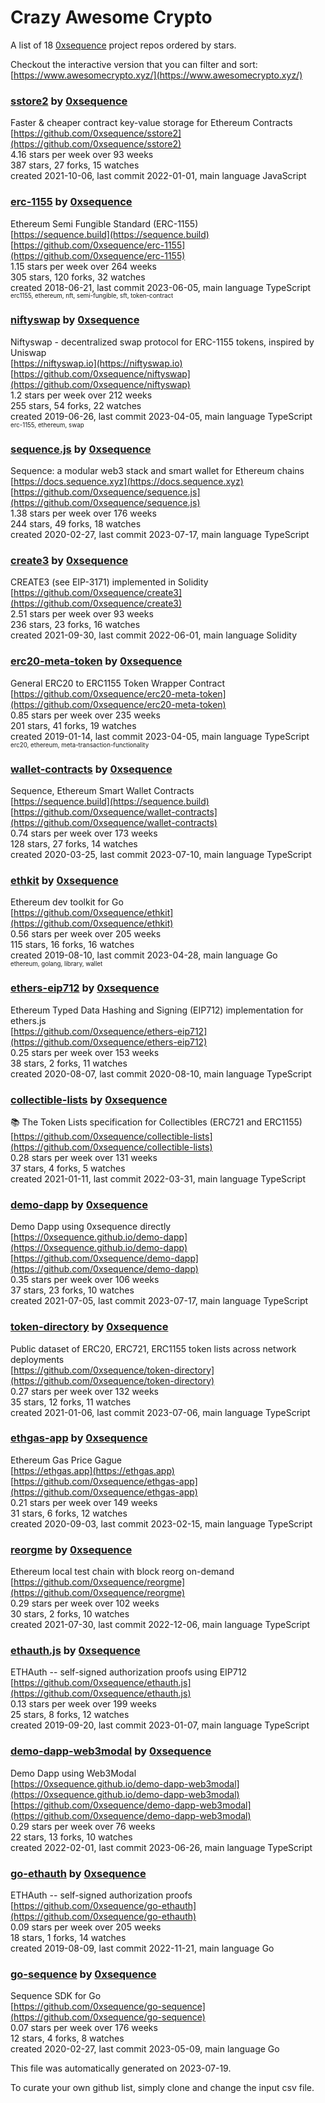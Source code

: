 # Crazy Awesome Crypto
A list of 18 [0xsequence](https://github.com/0xsequence) project repos ordered by stars.  

Checkout the interactive version that you can filter and sort: 
[https://www.awesomecrypto.xyz/](https://www.awesomecrypto.xyz/)  


### [sstore2](https://github.com/0xsequence/sstore2) by [0xsequence](https://github.com/0xsequence)  
Faster & cheaper contract key-value storage for Ethereum Contracts  
[https://github.com/0xsequence/sstore2](https://github.com/0xsequence/sstore2)  
4.16 stars per week over 93 weeks  
387 stars, 27 forks, 15 watches  
created 2021-10-06, last commit 2022-01-01, main language JavaScript  


### [erc-1155](https://github.com/0xsequence/erc-1155) by [0xsequence](https://github.com/0xsequence)  
Ethereum Semi Fungible Standard (ERC-1155)  
[https://sequence.build](https://sequence.build)  
[https://github.com/0xsequence/erc-1155](https://github.com/0xsequence/erc-1155)  
1.15 stars per week over 264 weeks  
305 stars, 120 forks, 32 watches  
created 2018-06-21, last commit 2023-06-05, main language TypeScript  
<sub><sup>erc1155, ethereum, nft, semi-fungible, sft, token-contract</sup></sub>


### [niftyswap](https://github.com/0xsequence/niftyswap) by [0xsequence](https://github.com/0xsequence)  
Niftyswap - decentralized swap protocol for ERC-1155 tokens, inspired by Uniswap  
[https://niftyswap.io](https://niftyswap.io)  
[https://github.com/0xsequence/niftyswap](https://github.com/0xsequence/niftyswap)  
1.2 stars per week over 212 weeks  
255 stars, 54 forks, 22 watches  
created 2019-06-26, last commit 2023-04-05, main language TypeScript  
<sub><sup>erc-1155, ethereum, swap</sup></sub>


### [sequence.js](https://github.com/0xsequence/sequence.js) by [0xsequence](https://github.com/0xsequence)  
Sequence: a modular web3 stack and smart wallet for Ethereum chains  
[https://docs.sequence.xyz](https://docs.sequence.xyz)  
[https://github.com/0xsequence/sequence.js](https://github.com/0xsequence/sequence.js)  
1.38 stars per week over 176 weeks  
244 stars, 49 forks, 18 watches  
created 2020-02-27, last commit 2023-07-17, main language TypeScript  


### [create3](https://github.com/0xsequence/create3) by [0xsequence](https://github.com/0xsequence)  
CREATE3 (see EIP-3171) implemented in Solidity  
[https://github.com/0xsequence/create3](https://github.com/0xsequence/create3)  
2.51 stars per week over 93 weeks  
236 stars, 23 forks, 16 watches  
created 2021-09-30, last commit 2022-06-01, main language Solidity  


### [erc20-meta-token](https://github.com/0xsequence/erc20-meta-token) by [0xsequence](https://github.com/0xsequence)  
General ERC20 to ERC1155 Token Wrapper Contract  
[https://github.com/0xsequence/erc20-meta-token](https://github.com/0xsequence/erc20-meta-token)  
0.85 stars per week over 235 weeks  
201 stars, 41 forks, 19 watches  
created 2019-01-14, last commit 2023-04-05, main language TypeScript  
<sub><sup>erc20, ethereum, meta-transaction-functionality</sup></sub>


### [wallet-contracts](https://github.com/0xsequence/wallet-contracts) by [0xsequence](https://github.com/0xsequence)  
Sequence, Ethereum Smart Wallet Contracts  
[https://sequence.build](https://sequence.build)  
[https://github.com/0xsequence/wallet-contracts](https://github.com/0xsequence/wallet-contracts)  
0.74 stars per week over 173 weeks  
128 stars, 27 forks, 14 watches  
created 2020-03-25, last commit 2023-07-10, main language TypeScript  


### [ethkit](https://github.com/0xsequence/ethkit) by [0xsequence](https://github.com/0xsequence)  
Ethereum dev toolkit for Go  
[https://github.com/0xsequence/ethkit](https://github.com/0xsequence/ethkit)  
0.56 stars per week over 205 weeks  
115 stars, 16 forks, 16 watches  
created 2019-08-10, last commit 2023-04-28, main language Go  
<sub><sup>ethereum, golang, library, wallet</sup></sub>


### [ethers-eip712](https://github.com/0xsequence/ethers-eip712) by [0xsequence](https://github.com/0xsequence)  
Ethereum Typed Data Hashing and Signing (EIP712) implementation for ethers.js  
[https://github.com/0xsequence/ethers-eip712](https://github.com/0xsequence/ethers-eip712)  
0.25 stars per week over 153 weeks  
38 stars, 2 forks, 11 watches  
created 2020-08-07, last commit 2020-08-10, main language TypeScript  


### [collectible-lists](https://github.com/0xsequence/collectible-lists) by [0xsequence](https://github.com/0xsequence)  
📚 The Token Lists specification for Collectibles (ERC721 and ERC1155)  
[https://github.com/0xsequence/collectible-lists](https://github.com/0xsequence/collectible-lists)  
0.28 stars per week over 131 weeks  
37 stars, 4 forks, 5 watches  
created 2021-01-11, last commit 2022-03-31, main language TypeScript  


### [demo-dapp](https://github.com/0xsequence/demo-dapp) by [0xsequence](https://github.com/0xsequence)  
Demo Dapp using 0xsequence directly  
[https://0xsequence.github.io/demo-dapp](https://0xsequence.github.io/demo-dapp)  
[https://github.com/0xsequence/demo-dapp](https://github.com/0xsequence/demo-dapp)  
0.35 stars per week over 106 weeks  
37 stars, 23 forks, 10 watches  
created 2021-07-05, last commit 2023-07-17, main language TypeScript  


### [token-directory](https://github.com/0xsequence/token-directory) by [0xsequence](https://github.com/0xsequence)  
Public dataset of ERC20, ERC721, ERC1155 token lists across network deployments  
[https://github.com/0xsequence/token-directory](https://github.com/0xsequence/token-directory)  
0.27 stars per week over 132 weeks  
35 stars, 12 forks, 11 watches  
created 2021-01-06, last commit 2023-07-06, main language TypeScript  


### [ethgas-app](https://github.com/0xsequence/ethgas-app) by [0xsequence](https://github.com/0xsequence)  
Ethereum Gas Price Gague  
[https://ethgas.app](https://ethgas.app)  
[https://github.com/0xsequence/ethgas-app](https://github.com/0xsequence/ethgas-app)  
0.21 stars per week over 149 weeks  
31 stars, 6 forks, 12 watches  
created 2020-09-03, last commit 2023-02-15, main language TypeScript  


### [reorgme](https://github.com/0xsequence/reorgme) by [0xsequence](https://github.com/0xsequence)  
Ethereum local test chain with block reorg on-demand  
[https://github.com/0xsequence/reorgme](https://github.com/0xsequence/reorgme)  
0.29 stars per week over 102 weeks  
30 stars, 2 forks, 10 watches  
created 2021-07-30, last commit 2022-12-06, main language TypeScript  


### [ethauth.js](https://github.com/0xsequence/ethauth.js) by [0xsequence](https://github.com/0xsequence)  
ETHAuth -- self-signed authorization proofs using EIP712  
[https://github.com/0xsequence/ethauth.js](https://github.com/0xsequence/ethauth.js)  
0.13 stars per week over 199 weeks  
25 stars, 8 forks, 12 watches  
created 2019-09-20, last commit 2023-01-07, main language TypeScript  


### [demo-dapp-web3modal](https://github.com/0xsequence/demo-dapp-web3modal) by [0xsequence](https://github.com/0xsequence)  
Demo Dapp using Web3Modal  
[https://0xsequence.github.io/demo-dapp-web3modal](https://0xsequence.github.io/demo-dapp-web3modal)  
[https://github.com/0xsequence/demo-dapp-web3modal](https://github.com/0xsequence/demo-dapp-web3modal)  
0.29 stars per week over 76 weeks  
22 stars, 13 forks, 10 watches  
created 2022-02-01, last commit 2023-06-26, main language TypeScript  


### [go-ethauth](https://github.com/0xsequence/go-ethauth) by [0xsequence](https://github.com/0xsequence)  
ETHAuth -- self-signed authorization proofs  
[https://github.com/0xsequence/go-ethauth](https://github.com/0xsequence/go-ethauth)  
0.09 stars per week over 205 weeks  
18 stars, 1 forks, 14 watches  
created 2019-08-09, last commit 2022-11-21, main language Go  


### [go-sequence](https://github.com/0xsequence/go-sequence) by [0xsequence](https://github.com/0xsequence)  
Sequence SDK for Go  
[https://github.com/0xsequence/go-sequence](https://github.com/0xsequence/go-sequence)  
0.07 stars per week over 176 weeks  
12 stars, 4 forks, 8 watches  
created 2020-02-27, last commit 2023-05-09, main language Go  


This file was automatically generated on 2023-07-19.  

To curate your own github list, simply clone and change the input csv file.  
